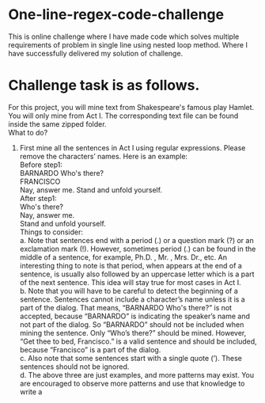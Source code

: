 # One-line-regex-code-challenge
This is online challenge where I have made code which solves multiple requirements of problem in single line using nested loop method. Where I have successfully delivered my solution of challenge.
# Challenge task is as follows.
For this project, you will mine text from Shakespeare's famous play Hamlet. You will only mine
from Act I. The corresponding text file can be found inside the same zipped folder. <br>
What to do?<br>
1. First mine all the sentences in Act I using regular expressions. Please remove the
characters’ names. Here is an example: <br>
Before step1: <br>
BARNARDO Who's there?<br>
FRANCISCO<br>
Nay, answer me. Stand and unfold yourself.<br>
After step1:<br>
Who's there?<br>
Nay, answer me.<br>
Stand and unfold yourself.<br>
Things to consider:<br>
a. Note that sentences end with a period (.) or a question mark (?) or an
exclamation mark (!). However, sometimes period (.) can be found in the
middle of a sentence, for example, Ph.D. , Mr. , Mrs. Dr., etc. An
interesting thing to note is that period, when appears at the end of a
sentence, is usually also followed by an uppercase letter which is a part of
the next sentence. This idea will stay true for most cases in Act I. <br>
b. Note that you will have to be careful to detect the beginning of a
sentence. Sentences cannot include a character’s name unless it is a part
of the dialog. That means, “BARNARDO Who's there?” is not accepted,
because “BARNARDO” is indicating the speaker’s name and not part of
the dialog. So “BARNARDO” should not be included when mining the
sentence. Only “Who’s there?” should be mined. However, “Get thee to
bed, Francisco.” is a valid sentence and should be included, because
“Francisco” is a part of the dialog.<br>
c. Also note that some sentences start with a single quote (’). These
sentences should not be ignored.<br>
d. The above three are just examples, and more patterns may exist. You are
encouraged to observe more patterns and use that knowledge to write a 
